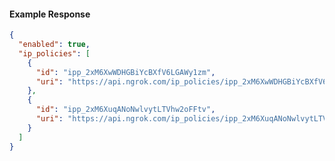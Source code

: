 <!-- Code generated for API Clients. DO NOT EDIT. -->

#### Example Response

```json
{
  "enabled": true,
  "ip_policies": [
    {
      "id": "ipp_2xM6XwWDHGBiYcBXfV6LGAWy1zm",
      "uri": "https://api.ngrok.com/ip_policies/ipp_2xM6XwWDHGBiYcBXfV6LGAWy1zm"
    },
    {
      "id": "ipp_2xM6XuqANoNwlvytLTVhw2oFFtv",
      "uri": "https://api.ngrok.com/ip_policies/ipp_2xM6XuqANoNwlvytLTVhw2oFFtv"
    }
  ]
}
```
